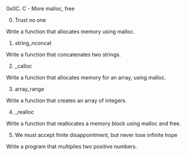 0x0C. C - More malloc, free

0. Trust no one

Write a function that allocates memory using malloc.

1. string_nconcat

Write a function that concatenates two strings.

2. _calloc

Write a function that allocates memory for an array, using malloc.

3. array_range

Write a function that creates an array of integers.

4. _realloc

Write a function that reallocates a memory block using malloc and free. 

5. We must accept finite disappointment, but never lose infinite hope

Write a program that multiplies two positive numbers.

